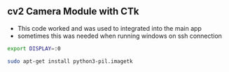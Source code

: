 ## cv2 Camera Module with CTk
- This code worked and was used to integrated into the main app
- sometimes this was needed when running windows on ssh connection
```zsh
export DISPLAY=:0
```

```zsh
sudo apt-get install python3-pil.imagetk
```


